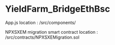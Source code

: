 # YieldFarm_BridgeEthBsc


App.js location : /src/components/

NPXSXEM migration smart contract location : /src/contracts/NPXSXEMigration.sol
